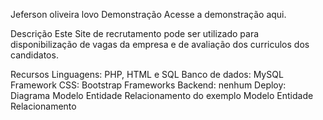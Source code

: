 Jeferson oliveira lovo
Demonstração
Acesse a demonstração aqui.

Descrição
Este Site de recrutamento pode ser utilizado para disponibilização de vagas da empresa e de avaliação dos curriculos dos candidatos.

Recursos
Linguagens: PHP, HTML e SQL
Banco de dados: MySQL
Framework CSS: Bootstrap
Frameworks Backend: nenhum
Deploy: 
Diagrama Modelo Entidade Relacionamento do exemplo
Modelo Entidade Relacionamento
